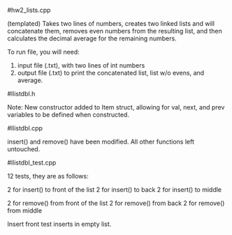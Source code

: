 #hw2_lists.cpp

(templated)
Takes two lines of numbers, creates two 
linked lists and will concatenate them,
removes even numbers from the resulting
list, and then calculates the decimal 
average for the remaining numbers.

To run file, you will need:

1. input file (.txt), with two lines of 
int numbers
2. output file (.txt) to print the
concatenated list, list w/o evens, 
and average.

#llistdbl.h

Note: New constructor added to Item
struct, allowing for val, next, and
prev variables to be defined when
constructed.

#llistdbl.cpp

insert() and remove() have been modified.
All other functions left untouched.

#llistdbl_test.cpp

12 tests, they are as follows:

2 for insert() to front of the list
2 for insert() to back
2 for insert() to middle

2 for remove() from front of the list
2 for remove() from back 
2 for remove() from middle

Insert front test inserts in empty list.



